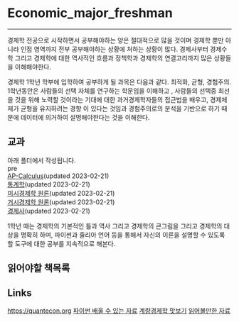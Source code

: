 # Economic_major_freshman

------

경제학 전공으로 시작하면서 공부해야하는 양은 절대적으로 많을 것이며 경제학 뿐만 아니라 인접 영역까지 전부 공부해야하는 상황에 처하는 상황이 많다. 경제사부터 경제수학 그리고 경제학에 대한 역사적인 흐름과 정책학과 경제학의 연결고리까지 많은 상황들을 이해해야한다.  

경제학 1학년 학부에 입학하여 공부하게 될 과목은 다음과 같다. 최적화, 균형, 경험주의.  
1학년동안은 사람들의 선택 자체를 연구하는 학문임을 이해하고 , 사람들의 선택중 최선을 것을 위해 노력할 것이라는 기대에 대한 과거경제학자들의 접근법을 배우고, 경제체제가 균형을 유지하려는 경향 이 있다는 것임과 경험주의로의 분석을 기반으로 하기 때문에 데이터에 의거하여 설명해야한다는 것을 이해한다.  

## 교과

아래 폴더에서 작성됩니다.  
pre  
[AP-Calculus](/calculus/pages.md)(updated 2023-02-21)  
[통계학](/statistics/pages.md)(updated 2023-02-21)  
[미시경제학 원론](/micro_economics/pages.md)(updated 2023-02-21)  
[거시경제학 원론](/macro_economics/pages.md)(updated 2023-02-21)  
[경제사](/economic_history/pages.md)(updated 2023-02-21)  

1학년 때는 경제학의 기본적인 틀과 역사 그리고 경제학의 큰그림을 그리고 경제학의 대상을 명확히 하며, 파이썬과 줄리아 언어 등을 통해서 자신의 이론을 설명할 수 있도록 할 도구에 대한 공부를 지속적으로 해본다.  

## 읽어야할 책목록

## Links

<https://quantecon.org>
[파이썬 배울 수 있는 자료](http://egallic.fr/Enseignement/Python/en/_main.pdf)
[계량경제학 맛보기](https://pyecon.org/lecture/)
[읽어볼만한 자료](https://janboone.github.io/python_economics/economics.html)
